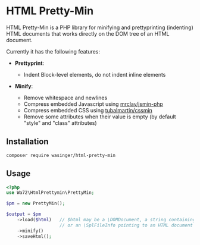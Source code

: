HTML Pretty-Min
===============

HTML Pretty-Min is a PHP library for minifying and prettyprinting (indenting) HTML documents
that works directly on the DOM tree of an HTML document.

Currently it has the following features:

- **Prettyprint**:
  - Indent Block-level elements, do not indent inline elements

- **Minify**: 
  - Remove whitespace and newlines
  - Compress embedded Javascript using [mrclay/jsmin-php](https://packagist.org/packages/mrclay/jsmin-php)
  - Compress embedded CSS using [tubalmartin/cssmin](https://packagist.org/packages/tubalmartin/cssmin)
  - Remove some attributes when their value is empty (by default "style" and "class" attributes)

Installation
------------

`composer require wasinger/html-pretty-min`

Usage
-----

```php
<?php
use Wa72\HtmlPrettymin\PrettyMin;

$pm = new PrettyMin();

$output = $pm
    ->load($html)   // $html may be a \DOMDocument, a string containing an HTML code, 
                    // or an \SplFileInfo pointing to an HTML document
    ->minify()
    ->saveHtml();
```
